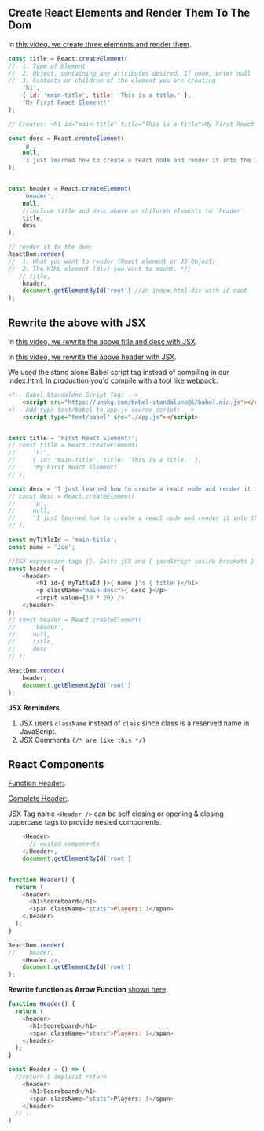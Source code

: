 
## Create React Elements and Render Them To The Dom

In [this video, we create three elements and render them](https://teamtreehouse.com/library/react-basics-2/render-an-element).

```js
const title = React.createElement(
//  1. Type of Element 
//  2. Object, containing any attributes desired. If none, enter null
//  3. Contents or children of the element you are creating
    'h1',
    { id: 'main-title', title: 'This is a title.' },
    'My First React Element!'
); 

// Creates: <h1 id="main-title" title="This is a title">My First React Element!</h1>

const desc = React.createElement(
    'p',
    null,
    'I just learned how to create a react node and render it into the DOM."
);


const header = React.createElement(
    'header',
    null,
    //include title and desc above as children elements to `header`
    title,
    desc 
);

// render it to the dom: 
ReactDom.render(
//  1. What you want to render (React element or JS Object)
//  2. The HTML element (div) you want to mount. */}
   // title,
    header,
    document.getElementById('root') //in index.html div with id root
); 

```

## Rewrite the above with JSX

In [this video, we rewrite the above title and desc with JSX](https://teamtreehouse.com/library/react-basics-2/understanding-jsx).

In [this video, we rewrite the above header with JSX](https://teamtreehouse.com/library/react-basics-2/embed-javascript-expressions-in-jsx).



We used the stand alone Babel script tag instead of compiling in our index.html. 
In production you'd compile with a tool like webpack.

```html
<!-- Babel Standalone Script Tag: -->
    <script src="https://unpkg.com/babel-standalone@6/babel.min.js"></script>
<!-- Add type text/babel to app.js source script: -->
    <script type="text/babel" src="./app.js"></script>
```

```js

const title = 'First React Element!';
// const title = React.createElement(
//     'h1',
//     { id: 'main-title', title: 'This is a title.' },
//     'My First React Element!'
// ); 

const desc = 'I just learned how to create a react node and render it into the DOM.';
// const desc = React.createElement(
//     'p',
//     null,
//     'I just learned how to create a react node and render it into the DOM.'
// );

const myTitleId = 'main-title';
const name = 'Joe'; 

//JSX expression tags {}. Exits jSX and { javaScript inside brackets }
const header = (
    <header>
        <h1 id={ myTitleId }>{ name }'s { title }</h1> 
        <p className="main-desc">{ desc }</p>
        <input value={10 * 20} />
    </header>
);
// const header = React.createElement(
//     'header',
//     null,
//     title,
//     desc 
// );

ReactDom.render(
    header,
    document.getElementById('root')
);

```

**JSX Reminders**
1. JSX users `className` instead of `class` since class is a reserved name in JavaScript. 
2. JSX Comments `{/* are like this */}`



## React Components

[Function Header:](https://teamtreehouse.com/library/react-basics-2/create-a-component).
 
[Complete Header:](https://teamtreehouse.com/library/react-basics-2/use-a-component-with-jsx).
 

JSX Tag name `<Header />` can be self closing or opening & closing uppercase tags to provide nested components. 
```js   
    <Header>
      // nested components
    </Header>,
    document.getElementById('root')
```

```js

function Header() {
  return (
    <header>
      <h1>Scoreboard</h1>
      <span className="stats">Players: 1</span>  
    </header>
  ); 
}

ReactDom.render(
//    header,
    <Header />,
    document.getElementById('root')
);

```


**Rewrite function as Arrow Function** [shown here](https://teamtreehouse.com/library/react-basics-2/components-as-arrow-functions).

```js
function Header() {
  return (
    <header>
      <h1>Scoreboard</h1>
      <span className="stats">Players: 1</span>  
    </header>
  ); 
}

const Header = () => (
  //return ( implicit return
    <header>
      <h1>Scoreboard</h1>
      <span className="stats">Players: 1</span>  
    </header>
  // ); 
)
```

